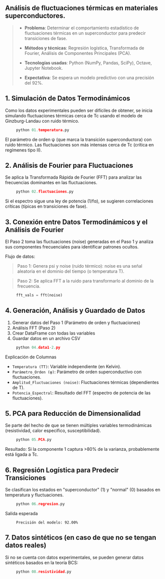 ## Análisis de fluctuaciones térmicas en materiales superconductores.

> - **Problema**: Determinar el comportamiento estadístico de fluctuaciones térmicas en un superconductor para predecir transiciones de fase. 
>
> - **Métodos y técnicas**: Regresión logística, Transformada de Fourier, Análisis de Componentes Principales (PCA).
>
> - **Tecnologías usadas**: Python (NumPy, Pandas, SciPy), Octave, Jupyter Notebook.
>
> - **Expectativa**: Se espera un modelo predictivo con una precisión del 92%.
>

## 1. Simulación de Datos Termodinámicos
Como los datos experimentales pueden ser difíciles de obtener, se inicia simulando fluctuaciones térmicas cerca de Tc usando el modelo de Ginzburg-Landau con ruido térmico.

```python
     python 01.temperatura.py
``` 
El parámetro de orden ψ (que marca la transición superconductora) con ruido térmico. Las fluctuaciones son más intensas cerca de Tc (crítica en regímenes tipo II).

## 2. Análisis de Fourier para Fluctuaciones
Se aplica la Transformada Rápida de Fourier (FFT) para analizar las frecuencias dominantes en las fluctuaciones.

```python
     python 02.fluctuaciones.py
``` 
Si el espectro sigue una ley de potencia (1/fα), se sugieren correlaciones críticas (típicas en transiciones de fase).

## 3.  Conexión entre Datos Termodinámicos y el Análisis de Fourier
El Paso 2 toma las fluctuaciones (noise) generadas en el Paso 1 y analiza sus componentes frecuenciales para identificar patrones ocultos.

Flujo de datos:
> Paso 1: Genera psi y noise (ruido térmico): noise es una señal aleatoria en el dominio del tiempo (o temperatura T).

> Paso 2: Se aplica FFT a la ruido para transformarlo al dominio de la frecuencia.
```python
     fft_vals = fft(noise)
```
## 4.  Generación, Análisis y Guardado de Datos

1. Generar datos del Paso 1 (Parámetro de orden y fluctuaciones)
2. Análisis FFT (Paso 2)
3. Crear DataFrame con todas las variables
4. Guardar datos en un archivo CSV

```python
     python 04.data1-2.py
``` 

Explicación de Columnas
- `Temperatura (TT)`: Variable independiente (en Kelvin).
- `Parámetro_Orden (ψ)`: Parámetro de orden superconductivo con fluctuaciones.
- `Amplitud_Fluctuaciones (noise)`: Fluctuaciones térmicas (dependientes de T).
- `Potencia_Espectral`: Resultado del FFT (espectro de potencia de las fluctuaciones).

## 5. PCA para Reducción de Dimensionalidad

Se parte del hecho de que se tienen múltiples variables termodinámicas (resistividad, calor específico, susceptibilidad).

```python
     python 05.PCA.py
``` 
Resultado: Si la componente 1 captura >80% de la varianza, probablemente está ligada a Tc.

## 6. Regresión Logística para Predecir Transiciones

Se clasifican los estados en "superconductor" (1) y "normal" (0) basados en temperatura y fluctuaciones.

```python
     python 06.regresion.py
``` 
Salida esperada

```text
     Precisión del modelo: 92.00%
```

## 7. Datos sintéticos (en caso de que no se tengan datos reales)

Si no se cuenta con datos experimentales, se pueden generar datos sintéticos basados en la teoría BCS:

```python
     python 08.resistividad.py
``` 
